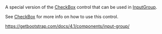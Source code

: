 A special version of the [CheckBox](/docs/controls/bootstrap4/CheckBox/{branch}) control that can be used in [InputGroup](/docs/controls/bootstrap4/InputGroup/{branch}).

See [CheckBox](/docs/controls/bootstrap4/CheckBox/{branch}) for more info on how to use this control.

<https://getbootstrap.com/docs/4.1/components/input-group/>
